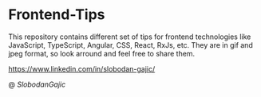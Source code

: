 # Frontend-Tips

This repository contains different set of tips for frontend technologies like JavaScript, TypeScript, Angular, CSS, React, RxJs, etc. They are in gif and jpeg format, so look arround and feel free to share them.

https://www.linkedin.com/in/slobodan-gajic/

@ _SlobodanGajic_
